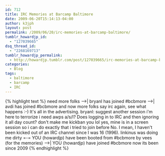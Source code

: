 ```yaml
---
id: 712
title: IRC Memories at Barcamp Baltimore
date: 2009-06-20T15:14:13-04:00
author: k3jph
layout: post
permalink: /2009/06/20/irc-memories-at-barcamp-baltimore/
tumblr_howardjp_id:
  - "127039665"
dsq_thread_id:
  - "2268169713"
tumblr_howardjp_permalink:
  - http://howardjp.tumblr.com/post/127039665/irc-memories-at-barcamp-baltimore
categories:
  - Blog
tags:
  - baltimore
  - barcamp
  - IRC
---
```

{% highlight text %}
	need more folks
-->|	bryanl has joined #bcbmore
-->|	avdi has joined #bcbmore
	and now more folks
	say irc again, see what happens
	:-)
	It's all in the advertising.
	bryanl: suggest another session
	i'm here to terrorize
	i need awps
	a/s/l?
	Does logging in to IRC and then ignoring it all day count?
	don't make me kickban you
	lol
	yes, mine is in a screen session
	so i can do exactly that
	i tried to join before
	No. I mean, I haven't been kicked out of an IRC channel since I was 16 (1996).
	linkinus was doing me dirty
=-=	YOU (howardjp) have been booted from #bcbmore by vees (for the memories)
-->|	YOU (howardjp) have joined #bcbmore
	now its been since 2009
{% endhighlight %}

